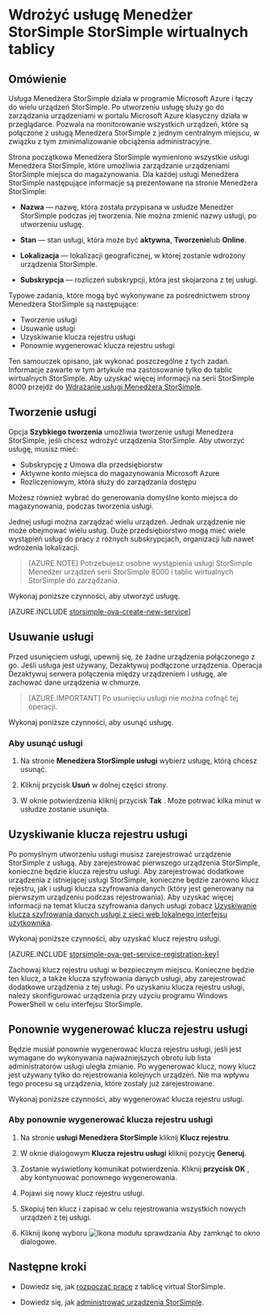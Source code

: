 <properties 
   pageTitle="Wdrożyć usługę Menedżer StorSimple tablicy virtual StorSimple | Microsoft Azure"
   description="Wyjaśniono, jak tworzyć i usuwać usługę Menedżer StorSimple w portalu klasyczny Azure i opisano, jak zarządzać klucza rejestru usługi."
   services="storsimple"
   documentationCenter=""
   authors="alkohli"
   manager="carmonm"
   editor="" />
<tags 
   ms.service="storsimple"
   ms.devlang="na"
   ms.topic="article"
   ms.tgt_pltfrm="na"
   ms.workload="na"
   ms.date="05/19/2016"
   ms.author="alkohli" />

# <a name="deploy-the-storsimple-manager-service-for-storsimple-virtual-array"></a>Wdrożyć usługę Menedżer StorSimple StorSimple wirtualnych tablicy

## <a name="overview"></a>Omówienie

Usługa Menedżera StorSimple działa w programie Microsoft Azure i łączy do wielu urządzeń StorSimple. Po utworzeniu usługę służy go do zarządzania urządzeniami w portalu Microsoft Azure klasyczny działa w przeglądarce. Pozwala na monitorowanie wszystkich urządzeń, które są połączone z usługą Menedżera StorSimple z jednym centralnym miejscu, w związku z tym zminimalizowanie obciążenia administracyjne.

Strona początkowa Menedżera StorSimple wymieniono wszystkie usługi Menedżera StorSimple, które umożliwia zarządzanie urządzeniami StorSimple miejsca do magazynowania. Dla każdej usługi Menedżera StorSimple następujące informacje są prezentowane na stronie Menedżera StorSimple:

- **Nazwa** — nazwę, która została przypisana w usłudze Menedżer StorSimple podczas jej tworzenia. Nie można zmienić nazwy usługi, po utworzeniu usługę.

- **Stan** — stan usługi, która może być **aktywna**, **Tworzenie**lub **Online**.

- **Lokalizacja** — lokalizacji geograficznej, w której zostanie wdrożony urządzenia StorSimple.

- **Subskrypcja** — rozliczeń subskrypcji, która jest skojarzona z tej usługi.

Typowe zadania, które mogą być wykonywane za pośrednictwem strony Menedżera StorSimple są następujące:

- Tworzenie usługi
- Usuwanie usługi
- Uzyskiwanie klucza rejestru usługi
- Ponownie wygenerować klucza rejestru usługi

Ten samouczek opisano, jak wykonać poszczególne z tych zadań. Informacje zawarte w tym artykule ma zastosowanie tylko do tablic wirtualnych StorSimple. Aby uzyskać więcej informacji na serii StorSimple 8000 przejdź do [Wdrażanie usługi Menedżera StorSimple](storsimple-manage-service.md).

## <a name="create-a-service"></a>Tworzenie usługi

Opcja **Szybkiego tworzenia** umożliwia tworzenie usługi Menedżera StorSimple, jeśli chcesz wdrożyć urządzenia StorSimple. Aby utworzyć usługę, musisz mieć:

- Subskrypcję z Umowa dla przedsiębiorstw
- Aktywne konto miejsca do magazynowania Microsoft Azure
- Rozliczeniowym, która służy do zarządzania dostępu

Możesz również wybrać do generowania domyślne konto miejsca do magazynowania, podczas tworzenia usługi.

Jednej usługi można zarządzać wielu urządzeń. Jednak urządzenie nie może obejmować wielu usług. Duże przedsiębiorstwo mogą mieć wiele wystąpień usług do pracy z różnych subskrypcjach, organizacji lub nawet wdrożenia lokalizacji.  

> [AZURE.NOTE] Potrzebujesz osobne wystąpienia usługi StorSimple Menedżer urządzeń serii StorSimple 8000 i tablic wirtualnych StorSimple do zarządzania.

Wykonaj poniższe czynności, aby utworzyć usługę.

[AZURE.INCLUDE [storsimple-ova-create-new-service](../../includes/storsimple-ova-create-new-service.md)]

## <a name="delete-a-service"></a>Usuwanie usługi

Przed usunięciem usługi, upewnij się, że żadne urządzenia połączonego z go. Jeśli usługa jest używany, Dezaktywuj podłączone urządzenia. Operacja Dezaktywuj serwera połączenia między urządzeniem i usługę, ale zachować dane urządzenia w chmurze. 

> [AZURE.IMPORTANT] Po usunięciu usługi nie można cofnąć tej operacji. 

Wykonaj poniższe czynności, aby usunąć usługę.

### <a name="to-delete-a-service"></a>Aby usunąć usługi

1. Na stronie **Menedżera StorSimple usługi** wybierz usługę, którą chcesz usunąć.

1. Kliknij przycisk **Usuń** w dolnej części strony.

1. W oknie potwierdzenia kliknij przycisk **Tak** . Może potrwać kilka minut w usłudze zostanie usunięta.

## <a name="get-the-service-registration-key"></a>Uzyskiwanie klucza rejestru usługi

Po pomyślnym utworzeniu usługi musisz zarejestrować urządzenie StorSimple z usługą. Aby zarejestrować pierwszego urządzenia StorSimple, konieczne będzie klucza rejestru usługi. Aby zarejestrować dodatkowe urządzenia z istniejącej usługi StorSimple, konieczne będzie zarówno klucz rejestru, jak i usługi klucza szyfrowania danych (który jest generowany na pierwszym urządzeniu podczas rejestrowania). Aby uzyskać więcej informacji na temat klucza szyfrowania danych usługi zobacz [Uzyskiwanie klucza szyfrowania danych usługi z sieci web lokalnego interfejsu użytkownika](storsimple-ova-web-ui-admin.md#get-the-service-data-encryption-key). 

Wykonaj poniższe czynności, aby uzyskać klucz rejestru usługi.

[AZURE.INCLUDE [storsimple-ova-get-service-registration-key](../../includes/storsimple-ova-get-service-registration-key.md)]

Zachowaj klucz rejestru usługi w bezpiecznym miejscu. Konieczne będzie ten klucz, a także klucza szyfrowania danych usługi, aby zarejestrować dodatkowe urządzenia z tej usługi. Po uzyskaniu klucza rejestru usługi, należy skonfigurować urządzenia przy użyciu programu Windows PowerShell w celu interfejsu StorSimple.

## <a name="regenerate-the-service-registration-key"></a>Ponownie wygenerować klucza rejestru usługi

Będzie musiał ponownie wygenerować klucza rejestru usługi, jeśli jest wymagane do wykonywania najważniejszych obrotu lub lista administratorów usługi uległa zmianie. Po wygenerować klucz, nowy klucz jest używany tylko do rejestrowania kolejnych urządzeń. Nie ma wpływu tego procesu są urządzenia, które zostały już zarejestrowane.

Wykonaj poniższe czynności, aby wygenerować klucza rejestru usługi.

### <a name="to-regenerate-the-service-registration-key"></a>Aby ponownie wygenerować klucza rejestru usługi

1. Na stronie **usługi Menedżera StorSimple** kliknij **Klucz rejestru**.

1. W oknie dialogowym **Klucza rejestru usługi** kliknij pozycję **Generuj**.

1. Zostanie wyświetlony komunikat potwierdzenia. Kliknij **przycisk OK** , aby kontynuować ponownego wygenerowania.

1. Pojawi się nowy klucz rejestru usługi.

1. Skopiuj ten klucz i zapisać w celu rejestrowania wszystkich nowych urządzeń z tej usługi.

1. Kliknij ikonę wyboru ![Ikona modułu sprawdzania](./media/storsimple-ova-manage-service/image7.png) Aby zamknąć to okno dialogowe.


## <a name="next-steps"></a>Następne kroki

- Dowiedz się, jak [rozpocząć pracę](storsimple-ova-deploy1-portal-prep.md) z tablicę virtual StorSimple.
    
- Dowiedz się, jak [administrować urządzenia StorSimple](storsimple-ova-web-ui-admin.md).

 
